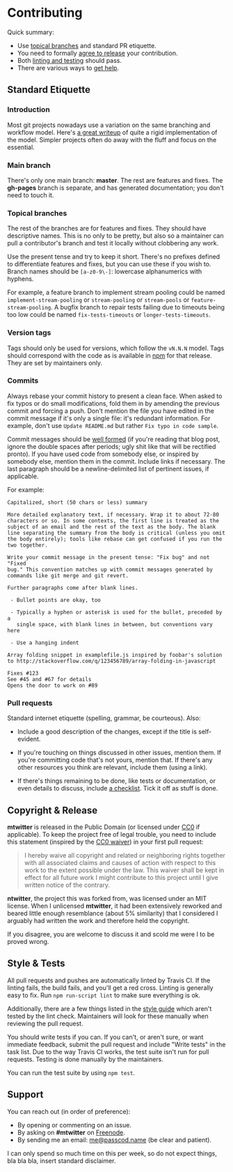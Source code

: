 Contributing
============

Quick summary:

 - Use [topical branches][q1] and standard PR etiquette.
 - You need to formally [agree to release][q2] your contribution.
 - Both [linting and testing][q3] should pass.
 - There are various ways to [get help][q4].

[q1]: #topical-branches
[q2]: #copyright-release
[q3]: #style-tests
[q4]: #support


Standard Etiquette
------------------

### Introduction

Most git projects nowadays use a variation on the same branching
and workflow model. Here's [a great writeup][se1] of quite a rigid
implementation of the model. Simpler projects often do away with
the fluff and focus on the essential.

### Main branch

There's only one main branch: __master__. The rest are features
and fixes. The __gh-pages__ branch is separate, and has generated
documentation; you don't need to touch it.

### Topical branches

The rest of the branches are for features and fixes. They should
have descriptive names. This is no only to be pretty, but also so
a maintainer can pull a contributor's branch and test it locally
without clobbering any work.

Use the present tense and try to keep it short. There's no prefixes
defined to differentiate features and fixes, but you can use these
if you wish to. Branch names should be `[a-z0-9\-]`: lowercase
alphanumerics with hyphens.

For example, a feature branch to implement stream pooling could be
named `implement-stream-pooling` or `stream-pooling` or `stream-pools`
or `feature-stream-pooling`. A bugfix branch to repair tests failing
due to timeouts being too low could be named `fix-tests-timeouts` or
`longer-tests-timeouts`.

### Version tags

Tags should only be used for versions, which follow the `vN.N.N` model.
Tags should correspond with the code as is available in [npm][se2] for
that release. They are set by maintainers only.

### Commits

Always rebase your commit history to present a clean face. When asked
to fix typos or do small modifications, fold them in by amending the
previous commit and forcing a push. Don't mention the file you have
edited in the commit message if it's only a single file: it's redundant
information. For example, don't use `Update README.md` but rather
`Fix typo in code sample`.

Commit messages should be [well formed][se3] (if you're reading that
blog post, ignore the double spaces after periods; ugly shit like that
will be rectified pronto). If you have used code from somebody else, or
inspired by somebody else, mention them in the commit. Include links if
necessary. The last paragraph should be a newline-delimited list of
pertinent issues, if applicable.

For example:

```
Capitalized, short (50 chars or less) summary

More detailed explanatory text, if necessary. Wrap it to about 72-80
characters or so. In some contexts, the first line is treated as the
subject of an email and the rest of the text as the body. The blank
line separating the summary from the body is critical (unless you omit
the body entirely); tools like rebase can get confused if you run the
two together.

Write your commit message in the present tense: "Fix bug" and not "Fixed
bug." This convention matches up with commit messages generated by
commands like git merge and git revert.

Further paragraphs come after blank lines.

 - Bullet points are okay, too

 - Typically a hyphen or asterisk is used for the bullet, preceded by a
   single space, with blank lines in between, but conventions vary here

 - Use a hanging indent

Array folding snippet in examplefile.js inspired by foobar's solution
to http://stackoverflow.com/q/123456789/array-folding-in-javascript

Fixes #123
See #45 and #67 for details
Opens the door to work on #89
```

### Pull requests

Standard internet etiquette (spelling, grammar, be courteous). Also:

 - Include a good description of the changes, except if the title
   is self-evident.

 - If you're touching on things discussed in other issues, mention
   them. If you're committing code that's not yours, mention that.
   If there's any other resources you think are relevant, include
   them (using a link).

 - If there's things remaining to be done, like tests or documentation,
   or even details to discuss, include [a checklist][se4]. Tick it off
   as stuff is done.

[se1]: http://nvie.com/posts/a-successful-git-branching-model/
[se2]: https://npmjs.org/package/mtwitter
[se3]: http://tbaggery.com/2008/04/19/a-note-about-git-commit-messages.html
[se4]: https://github.com/blog/1375-task-lists-in-gfm-issues-pulls-comments


Copyright & Release
-------------------

__mtwitter__ is released in the Public Domain (or licensed under [CC0][c1]
if applicable). To keep the project free of legal trouble, you need to
include this statement (inspired by the [CC0 waiver][c2]) in your first
pull request:

> I hereby waive all copyright and related or neighboring rights together
> with all associated claims and causes of action with respect to this
> work to the extent possible under the law. This waiver shall be kept in
> effect for all future work I might contribute to this project until I
> give written notice of the contrary.

__ntwitter__, the project this was forked from, was licensed under an MIT
license. When I unlicensed __mtwitter__, it had been extensively reworked
and beared little enough resemblance (about 5% similarity) that I considered
I arguably had written the work and therefore held the copyright.

If you disagree, you are welcome to discuss it and scold me were I to be
proved wrong.

[c1]: https://creativecommons.org/publicdomain/zero/1.0
[c2]: https://creativecommons.org/choose/zero/waiver


Style & Tests
-------------

All pull requests and pushes are automatically linted by Travis CI.
If the linting fails, the build fails, and you'll get a red cross.
Linting is generally easy to fix. Run `npm run-script lint` to make
sure everything is ok.

Additionally, there are a few things listed in the [style guide][s1]
which aren't tested by the lint check. Maintainers will look for these
manually when reviewing the pull request.

You should write tests if you can. If you can't, or aren't sure, or
want immediate feedback, submit the pull request and include "Write
tests" in the task list. Due to the way Travis CI works, the test
suite isn't run for pull requests. Testing is done manually by the
maintainers.

You can run the test suite by using `npm test`.

[s1]: https://github.com/passcod/node-style-guide


Support
-------

You can reach out (in order of preference):

 - By opening or commenting on an issue.
 - By asking on __#mtwitter__ on [Freenode][s2].
 - By sending me an email: me@passcod.name (be clear and patient).

I can only spend so much time on this per week, so do not expect
things, bla bla bla, insert standard disclaimer.

[s2]: https://freenode.net
